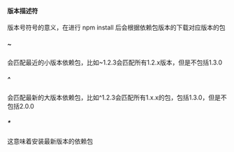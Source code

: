 #### 版本描述符

版本号符号的意义，在进行 npm install 后会根据依赖包版本的下载对应版本的包

##### ~

会匹配最近的小版本依赖包，比如~1.2.3会匹配所有1.2.x版本，但是不包括1.3.0

##### ^

会匹配最新的大版本依赖包，比如^1.2.3会匹配所有1.x.x的包，包括1.3.0，但是不包括2.0.0

##### \*

这意味着安装最新版本的依赖包


